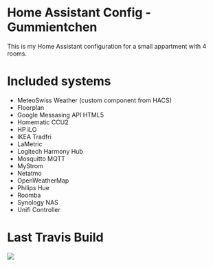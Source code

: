 # Home Assistant Config - Gummientchen

This is my Home Assistant configuration for a small appartment with 4 rooms.

# Included systems
- MeteoSwiss Weather (custom component from HACS)
- Floorplan
- Google Messasing API HTML5
- Homematic CCU2
- HP iLO
- IKEA Tradfri
- LaMetric
- Logitech Harmony Hub
- Mosquitto MQTT
- MyStrom
- Netatmo
- OpenWeatherMap
- Philips Hue
- Roomba
- Synology NAS
- Unifi Controller

# Last Travis Build
![](https://travis-ci.org/Gummientchen/Home-AssistantConfig.svg?branch=master)
